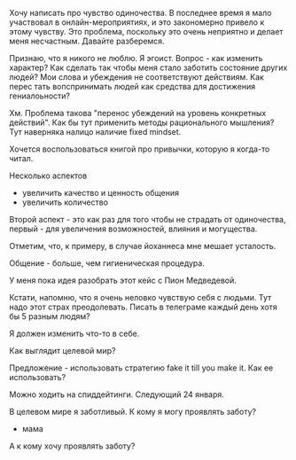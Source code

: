 Хочу написать про чувство одиночества. В последнее время я мало участвовал в онлайн-мероприятиях, и это закономерно привело к этому чувству. Это проблема, поскольку это очень неприятно и делает меня несчастным. Давайте разберемся.

Признаю, что я никого не люблю. Я эгоист. Вопрос - как изменить характер? Как сделать так чтобы меня стало заботить состояние других людей? Мои слова и убеждения не соответствуют действиям. Как перес тать вопспринимать людей как средства для достижения гениалоьности?

Хм. Проблема такова "перенос убеждений на уровень конкретных действий". Как бы тут применить методы рационального мышления? Тут наверняка налицо наличие fixed mindset.

Хочется воспользоваться книгой про привычки, которую я когда-то читал. 

Несколько аспектов
- увеличить качество и ценность общения
- увеличить количество

Второй аспект - это как раз для того чтобы не страдать от одиночества, первый - для увеличения возможностей, влияния и могущества.

Отметим, что, к примеру, в случае йоханнеса мне мешает усталость. 

Общение - больше, чем гигиеническая процедура. 

У меня пока идея разобрать этот кейс с Пион Медведевой.

Кстати, напомню, что я очень неловко чувствую себя с людьми. Тут надо этот страх преодолевать. Писать в телеграме каждый день хотя бы 5 разным людям?

Я должен изменить что-то в себе.

Как выглядит целевой мир?

Предложение - использовать стратегию fake it till you make it. Как ее использовать?

Можно ходить на спиддейтинги. Следующий 24 января.

В целевом мире я заботливый. К кому я могу проявлять заботу?
- мама

А к кому хочу проявлять заботу?